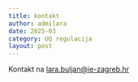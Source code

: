 ```yaml
---
title: kontakt
author: admilara
date: 2025-03
category: UQ regulacija
layout: post
---
```


Kontakt na lara.buljan@ie-zagreb.hr
